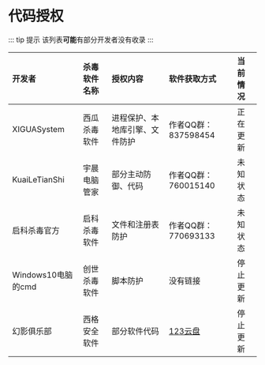 # 代码授权

::: tip 提示
该列表**可能**有部分开发者没有收录
:::

| 开发者                |  杀毒软件名称     |                        授权内容                    |      软件获取方式    |      当前情况    |
| :----------------- | :----------------- | :------------------------------------------------ | :------------------------ | :------------------- |
| XIGUASystem          |西瓜杀毒软件      |进程保护、本地库引擎、文件防护                        |作者QQ群：837598454 |正在更新 |
| KuaiLeTianShi        |宇晨电脑管家   |部分主动防御、代码                                    |作者QQ群：760015140 |未知状态 |
| 启科杀毒官方         |启科杀毒软件    |文件和注册表防护                                      |作者QQ群：770693133|未知状态 |
| Windows10电脑的cmd   |创世杀毒软件    |脚本防护|没有链接|停止更新 |
| 幻影俱乐部           |西格安全软件   |部分软件代码                                          |[123云盘][xige]    |停止更新 |


[xige]:https://www.123pan.com/s/1y1qVv-RKcY
